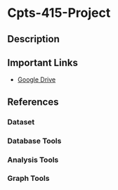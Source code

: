 # Cpts-415-Project

## Description


## Important Links
- [Google Drive](https://drive.google.com/drive/folders/1NY7JXF7GLhAM65Uj7jW56QMx020L2Qow?usp=sharing)


## References
### Dataset


### Database Tools


### Analysis Tools


### Graph Tools




